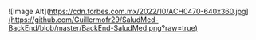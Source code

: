 ![Image Alt](https://cdn.forbes.com.mx/2022/10/ACH0470-640x360.jpg](https://github.com/Guillermofr29/SaludMed-BackEnd/blob/master/BackEnd-SaludMed.png?raw=true)
